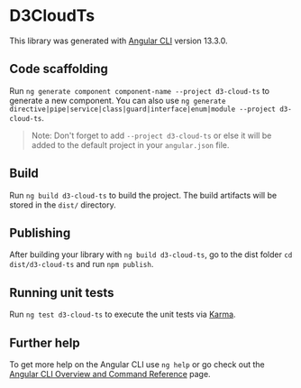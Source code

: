# D3CloudTs

This library was generated with [Angular CLI](https://github.com/angular/angular-cli) version 13.3.0.

## Code scaffolding

Run `ng generate component component-name --project d3-cloud-ts` to generate a new component. You can also use `ng generate directive|pipe|service|class|guard|interface|enum|module --project d3-cloud-ts`.
> Note: Don't forget to add `--project d3-cloud-ts` or else it will be added to the default project in your `angular.json` file. 

## Build

Run `ng build d3-cloud-ts` to build the project. The build artifacts will be stored in the `dist/` directory.

## Publishing

After building your library with `ng build d3-cloud-ts`, go to the dist folder `cd dist/d3-cloud-ts` and run `npm publish`.

## Running unit tests

Run `ng test d3-cloud-ts` to execute the unit tests via [Karma](https://karma-runner.github.io).

## Further help

To get more help on the Angular CLI use `ng help` or go check out the [Angular CLI Overview and Command Reference](https://angular.io/cli) page.
